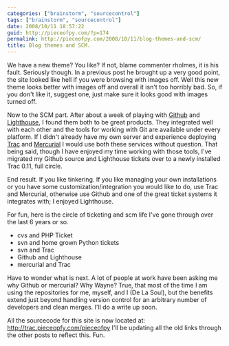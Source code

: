 ```yaml
---
categories: ["brainstorm", "sourcecontrol"]
tags: ["brainstorm", "sourcecontrol"]
date: 2008/10/11 18:57:22
guid: http://pieceofpy.com/?p=174
permalink: http://pieceofpy.com/2008/10/11/blog-themes-and-scm/
title: Blog themes and SCM.
---
```

We have a new theme? You like? If not, blame commenter rholmes, it is his fault. Seriously though. In a previous post he brought up a very good point, the site looked like hell if you were browsing with images off. Well this new theme looks better with images off and overall it isn't too horribly bad. So, if you don't like it, suggest one, just make sure it looks good with images turned off.

Now to the SCM part. After about a week of playing with <a href="https://github.com/">Github</a> and <a href="http://lighthouseapp.com/">Lighthouse</a>, I found them both to be great products. They integrated well with each other and the tools for working with Git are available under every platform. If I didn't already have my own server and experience deploying <a href="http://trac.edgewall.org/">Trac</a> and <a href="http://www.selenic.com/mercurial/wiki/">Mercurial</a> I would use both these services without question. That being said, though I have enjoyed my time working with those tools, I've migrated my Github source and Lighthouse tickets over to a newly installed Trac 0.11, full circle.

End result. If you like tinkering. If you like managing your own installations or you have some customization/integration you would like to do, use Trac and Mercurial, otherwise use Github and one of the great ticket systems it integrates with; I enjoyed Lighthouse.

For fun, here is the circle of ticketing and scm life I've gone through over the last 6 years or so.
<ul>
	<li>cvs and PHP Ticket</li>
	<li>svn and home grown Python tickets</li>
	<li>svn and Trac</li>
	<li>Github and Lighthouse</li>
	<li>mercurial and Trac</li>
</ul>

Have to wonder what is next. A lot of people at work have been asking me why Github or mercurial? Why Wayne? True, that most of the time I am using the repositories for me, myself, and I (De La Soul), but the benefits extend just beyond handling version control for an arbitrary number of developers and clean merges. I'll do a write up soon.

All the sourcecode for this site is now located at: http://trac.pieceopfy.com/pieceofpy
I'll be updating all the old links through the other posts to reflect this. Fun.
